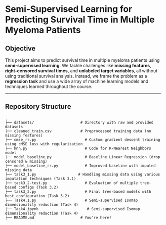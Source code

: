 # Semi-Supervised Learning for Predicting Survival Time in Multiple Myeloma Patients

## Objective

This project aims to predict survival time in multiple myeloma patients using **semi-supervised learning**. We tackle challenges like **missing features**, **right-censored survival times**, and **unlabeled target variables**, all without using traditional survival analysis. Instead, we frame the problem as a **regression task** and use a wide array of machine learning models and techniques learned throughout the course.

---

## Repository Structure

```plaintext
.
├── datasets/                     # Directory with raw and provided datasets
├── cleaned_train.csv             # Preprocessed training data (no missing features)
├── cmse_rr.py                      # Custom gradient descent training using cMSE loss with regularization
├── knn.py                          # Code for K-Nearest Neighbors model
├── model_baseline.py               # Baseline Linear Regression (drop censored & missing)
├── model_baseline_rr.py            # Improved baseline with imputed missing data
├── task3_1.py                   # Handling missing data using various imputation techniques (Task 3.1)
├── task3_2-test.py                 # Evaluation of multiple tree-based configs (Task 3.2)
├── task3_2.py                      # Final tree-based models with best configuration (Task 3.2)
├── Task4.1.py                      # Semi-supervised Isomap dimensionality reduction (Task 4)
├── Task4.ipynb                      # Semi-supervised Isomap dimensionality reduction (Task 4)
├── README.md                     # You're here!
